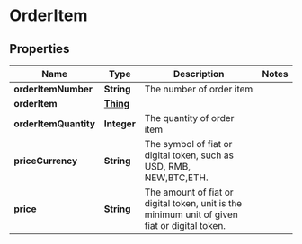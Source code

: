 # OrderItem

## Properties
Name | Type | Description | Notes
------------ | ------------- | ------------- | -------------
**orderItemNumber** | **String** | The number of order item | 
**orderItem** | [**Thing**](Thing.md) |  | 
**orderItemQuantity** | **Integer** | The quantity of order item | 
**priceCurrency** | **String** | The symbol of fiat or digital token, such as USD, RMB, NEW,BTC,ETH. | 
**price** | **String** | The amount of fiat or digital token, unit is the minimum unit of given fiat or digital token. | 
